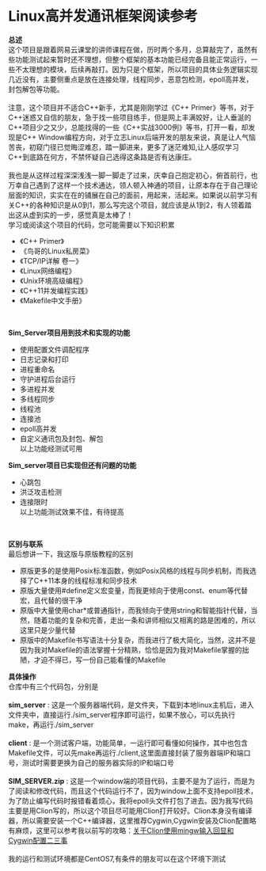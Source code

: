 Linux高并发通讯框架阅读参考                                                   
=======================

 **总述**<br>
   这个项目是跟着网易云课堂的讲师课程在做，历时两个多月，总算敲完了，虽然有些功能测试起来暂时还不理想，但整个框架的基本功能已经完备且能正常运行，一些不太理想的模块，后续再敲打。因为只是个框架，所以项目的具体业务逻辑实现几近没有，主要侧重点是放在连接处理，线程同步，恶意包检测，epoll高并发，封包解包等功能。<br>
   <br>
   注意，这个项目并不适合C++新手，尤其是刚刚学过《C++ Primer》等书，对于C++迷惑又自信的朋友，急于找一些项目练手，但是网上丰满姣好，让人垂涎的C++项目少之又少，总能找得的一些《C++实战3000例》等书，打开一看，却发现是C++ Window编程方向，对于立志Linux后端开发的朋友来说，真是让人气恼苦丧，初窥门径已觉晦涩难忍，踏一脚进来，更多了迷茫难知,让人感叹学习C++到底路在何方，不禁怀疑自己选得这条路是否有达康庄。<br>
   <br>
   我也是从这样过程深深浅浅一脚一脚走了过来，庆幸自己抱定初心，俯首前行，也万幸自己遇到了这样一个技术通达，领人顿入神通的项目，让原本存在于自己理论层面的知识，实实在在的铺展在自己的面前，用起来，活起来。如果说以前学习有关C++的各种知识是从0到1，那么写完这个项目，就应该是从1到2，有人领着踏出这从虚到实的一步，感觉真是太棒了！<br>
   学习或阅读这个项目的代码，您可能需要以下知识积累<br>
   * 《C++ Primer》
   * 《鸟哥的Linux私房菜》
   * 《TCP/IP详解 卷一》
   * 《Linux网络编程》
   * 《Unix环境高级编程》
   * 《C++11并发编程实践》
   * 《Makefile中文手册》<br>
   <br>

**Sim_Server项目用到技术和实现的功能**<br>
 * 使用配置文件调配程序
 * 日志记录和打印
 * 进程重命名
 * 守护进程后台运行
 * 多进程并发
 * 多线程同步
 * 线程池
 * 连接池
 * epoll高并发
 * 自定义通讯包及封包、解包<br>
 以上功能经测试可用<br>
    
**Sim_server项目已实现但还有问题的功能**<br>
 * 心跳包
 * 洪泛攻击检测
 * 连接限时<br>
 以上功能测试效果不佳，有待提高
 <br>
 
 **区别与联系**<br>
   最后想讲一下，我这版与原版教程的区别
   * 原版更多的是使用Posix标准函数，例如Posix风格的线程与同步机制，而我选择了C++11本身的线程标准和同步技术
   * 原版大量使用\#define定义宏变量，而我更倾向于使用const、enum等代替宏，且代替的很干净
   * 原版中大量使用char\*或普通指针，而我倾向于使用string和智能指针代替，当然，随着功能的复杂和完善，走出一条和讲师相似又相离的路是困难的，所以这里只是少量代替
   * 原版中的Makefile书写语法十分复杂，而我进行了极大简化，当然，这并不是因为我对Makefile的语法掌握十分精熟，恰恰是因为我对Makefile掌握的拙陋，才迫不得已，写一份自己能看懂的Makefile<br>
   
 **具体操作**<br>
    仓库中有三个代码包，分别是<br>
    <br>
      **sim_server** : 这是一个服务器端代码，是文件夹，下载到本地linux主机后，进入文件夹中，直接运行./sim_server程序即可运行，如果不放心，可以先执行make，再运行./sim_server<br>
      <br>
      **client** : 是一个测试客户端，功能简单，一运行即可看懂如何操作，其中也包含Makefile文件，可以先make再运行./client,这里面直接封装了服务器端IP和端口号，测试时需要更换为自己的服务器实际的IP和端口号<br>
      <br>
      **SIM_SERVER.zip** : 这是一个window端的项目代码，主要不是为了运行，而是为了阅读和修改代码，而且这个代码运行不了，因为window上面不支持epoll技术，为了防止编写代码时报错看着烦心，我将epoll头文件打包了进去。因为我写代码主要是用Clion写的，所以这个项目尽可能用Clion打开较好。Clion本身没有编译器，所以需要安装一个C++编译器，这里推荐Cygwin,Cygwin安装及Clion配置略有麻烦，这里可以参考我以前写的攻略：[关于Clion使用mingw输入回显和Cygwin配置二三事](https://tieba.baidu.com/p/5542169501)<br>
      <br>
      我的运行和测试环境都是CentOS7,有条件的朋友可以在这个环境下测试<br>
    

   
   
   
 
    

                                                 
